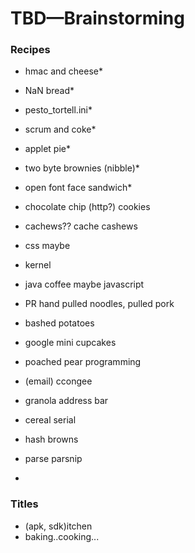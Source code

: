 # TBD—Brainstorming
### Recipes
- hmac and cheese*
- NaN bread*
- pesto_tortell.ini*
- scrum and coke*
- applet pie*
- two byte brownies (nibble)*
- open font face sandwich*


- chocolate chip (http?) cookies
- cachews?? cache cashews
- css maybe
- kernel
- java coffee maybe javascript
- PR hand pulled noodles, pulled pork
- bashed potatoes
- google mini cupcakes
- poached pear programming
- (email) ccongee
- granola address bar
- cereal serial
- hash browns
- parse parsnip 
- 


### Titles
- (apk, sdk)itchen
- baking..cooking...
